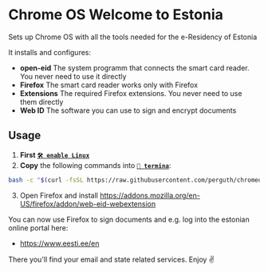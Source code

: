 # Chrome OS Welcome to Estonia
Sets up Chrome OS with all the tools needed for the e-Residency of Estonia

It installs and configures:

- **open-eid** The system programm that connects the smart card reader. You never need to use it directly
- **Firefox** The smart card reader works only with Firefox
- **Extensions** The required Firefox extensions. You never need to use them directly
- **Web ID** The software you can use to sign and encrypt documents

## Usage

1. **First [`🛠️ enable Linux`](https://support.google.com/chromebook/answer/9145439)**
1. **Copy** the following commands into **[`🔣 termina`](https://support.google.com/chromebook/thread/565904)**:

```bash
bash -c "$(curl -fsSL https://raw.githubusercontent.com/perguth/chromeos-welcome-to-estonia/main/setup.sh)"
```

3. Open Firefox and install https://addons.mozilla.org/en-US/firefox/addon/web-eid-webextension

You can now use Firefox to sign documents and e.g. log into the estonian online portal here:

- https://www.eesti.ee/en

There you'll find your email and state related services. Enjoy ✌️
